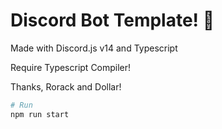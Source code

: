 # Discord Bot Template! 🤖

Made with Discord.js v14 and Typescript

Require Typescript Compiler!

Thanks, Rorack and Dollar!

```bash
# Run
npm run start
```
